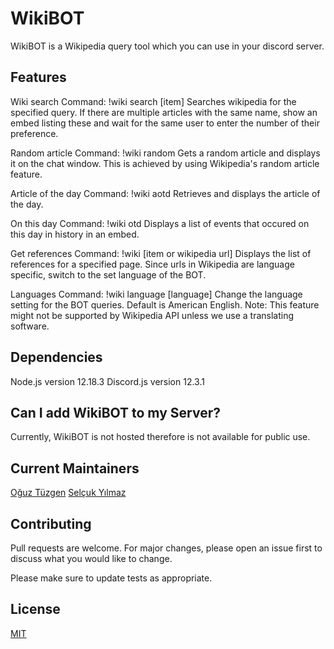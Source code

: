 # WikiBOT

WikiBOT is a Wikipedia query tool which you can use in your discord server.

## Features
Wiki search
Command: !wiki search [item]
Searches wikipedia for the specified query. If there are multiple articles with the same name, show an embed listing these and wait for the same user to enter the number of their preference.

Random article
Command: !wiki random
Gets a random article and displays it on the chat window. This is achieved by using Wikipedia's random article feature.

Article of the day
Command: !wiki aotd
Retrieves and displays the article of the day.

On this day
Command: !wiki otd
Displays a list of events that occured on this day in history in an embed.

Get references
Command: !wiki [item or wikipedia url]
Displays the list of references for a specified page. Since urls in Wikipedia are language specific, switch to the set language of the BOT.

Languages
Command: !wiki language [language]
Change the language setting for the BOT queries. Default is American English. Note: This feature might not be supported by Wikipedia API unless we use a translating software.

## Dependencies
Node.js version 12.18.3
Discord.js version 12.3.1

## Can I add WikiBOT to my Server?
Currently, WikiBOT is not hosted therefore is not available for public use.

## Current Maintainers
[Oğuz Tüzgen](https://github.com/oguztuzgen)
[Selçuk Yılmaz](https://github.com/SelcuukYilmazz)

## Contributing
Pull requests are welcome. For major changes, please open an issue first to discuss what you would like to change.

Please make sure to update tests as appropriate.

## License
[MIT](https://choosealicense.com/licenses/mit/)